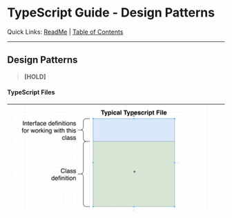 # TypeScript Guide - Design Patterns
Quick Links: [ReadMe](../README.md) | [Table of Contents](00-index.md)

---

## Design Patterns

> **[HOLD]**
#### TypeScript Files

|![](./screenshots/10-typescript-files.png)
|--
